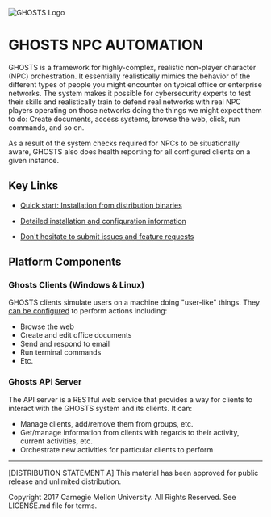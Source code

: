 ![GHOSTS Logo](https://github.com/cmu-sei/GHOSTS/blob/master/assets/ghosts-logo.jpg)

# GHOSTS NPC AUTOMATION

GHOSTS is a framework for highly-complex, realistic non-player character (NPC) orchestration. It essentially realistically mimics the behavior of the different types of people you might encounter on  typical office or enterprise networks. The system makes it possible for cybersecurity experts to test their skills and realistically train to defend real networks with real NPC players operating on those networks doing the things we might expect them to do: Create documents, access systems, browse the web, click, run commands, and so on.

As a result of the system checks required for NPCs to be situationally aware, GHOSTS also does health reporting for all configured clients on a given instance.

## Key Links

* [Quick start: Installation from distribution binaries](https://github.com/cmu-sei/GHOSTS/wiki/Installation-from-distribution-binaries)

* [Detailed installation and configuration information](https://github.com/cmu-sei/GHOSTS/wiki)

* [Don't hesitate to submit issues and feature requests](https://github.com/cmu-sei/GHOSTS/issues)

## Platform Components

### Ghosts Clients (Windows & Linux)

GHOSTS clients simulate users on a machine doing "user-like" things. They [can be configured](https://github.com/cmu-sei/GHOSTS/wiki/Configuring-the-Windows-Client) to perform actions including:

* Browse the web
* Create and edit office documents
* Send and respond to email
* Run terminal commands
* Etc.

### Ghosts API Server

The API server is a RESTful web service that provides a way for clients to interact with the GHOSTS system and its clients. It can:

* Manage clients, add/remove them from groups, etc.
* Get/manage information from clients with regards to their activity, current activities, etc.
* Orchestrate new activities for particular clients to perform

---

[DISTRIBUTION STATEMENT A] This material has been approved for public release and unlimited distribution.

Copyright 2017 Carnegie Mellon University. All Rights Reserved. See LICENSE.md file for terms.
